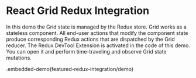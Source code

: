 # React Grid Redux Integration

In this demo the Grid state is managed by the Redux store. Grid works as a stateless component. All end-user actions that modify the component state produce
corresponding Redux actions that are dispatched by the Grid reducer. The Redux DevTool Extension is activated in the code of this demo. You can open it
and perform time-traveling and observe Grid state mutations.

.embedded-demo(featured-redux-integration/demo)
